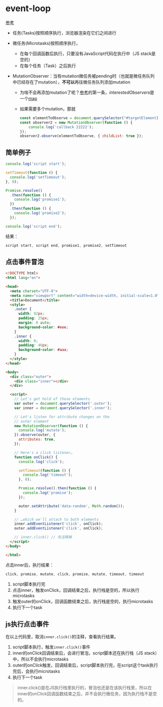 # event-loop

[参考](https://jakearchibald.com/2015/tasks-microtasks-queues-and-schedules/?utm_source=html5weekly)

- 任务(Tasks)按照顺序执行，浏览器渲染在它们之间进行

- 微任务(Microtasks)按照顺序执行，

  - 在每个回调函数后执行，只要没有JavaScript代码在执行中（JS stack是空的）
  - 在每个任务（Task）之后执行

- MutationObserver：当有mutation微任务被pending时（也就是微任务队列中已经存在了mutation），**不可以**再往微任务队列添加mutation

  - 为啥不会再添加mutation了呢？[参考](https://dom.spec.whatwg.org/#queue-a-mutation-record)的第一条，*interestedObservers*是一个[map](https://infra.spec.whatwg.org/#ordered-map)

  - 如果需要多个mutation，那就

    ```js
    const elementToObserve = document.querySelector("#targetElementId");
    const observer2 = new MutationObserver(function () {
        console.log('callback 22222');
    });
    observer2.observe(elementToObserve, { childList: true });
    ```

    

## 简单例子

```js
console.log('script start');

setTimeout(function () {
  console.log('setTimeout');
}, 0);

Promise.resolve()
  .then(function () {
    console.log('promise1');
  })
  .then(function () {
    console.log('promise2');
  });

console.log('script end');
```

结果：

```js
script start, script end, promise1, promise2, setTimeout
```

## 点击事件冒泡

```html
<!DOCTYPE html>
<html lang="en">

<head>
  <meta charset="UTF-8">
  <meta name="viewport" content="width=device-width, initial-scale=1.0">
  <title>Document</title>
  <style>
    .outer {
      width: 92px;
      padding: 25px;
      margin: 0 auto;
      background-color: #eee;
    }
    .inner {
      width: 0;
      padding: 46px;
      background-color: #aaa;
    }
  </style>
</head>

<body>
  <div class="outer">
    <div class="inner"></div>
  </div>

  <script>
    // Let's get hold of those elements
    var outer = document.querySelector('.outer');
    var inner = document.querySelector('.inner');

    // Let's listen for attribute changes on the
    // outer element
    new MutationObserver(function () {
      console.log('mutate');
    }).observe(outer, {
      attributes: true,
    });

    // Here's a click listener…
    function onClick() {
      console.log('click');

      setTimeout(function () {
        console.log('timeout');
      }, 0);

      Promise.resolve().then(function () {
        console.log('promise');
      });

      outer.setAttribute('data-random', Math.random());
    }

    // …which we'll attach to both elements
    inner.addEventListener('click', onClick);
    outer.addEventListener('click', onClick);

    // inner.click() // 先注释掉
  </script>
</body>

</html>
```

点击inner后，执行结果：

```js
click, promise, mutate, click, promise, mutate, timeout, timeout
```

1. script脚本执行完
2. 点击inner，触发onClick，回调结束之后，执行栈是空的，所以执行microtasks
3. 触发outer的onClick，回调函数结束之后，执行栈是空的，执行microtasks
4. 执行下一个task

## js执行点击事件

在以上代码里，取消`inner.click()`的注释，查看执行结果。

1. script脚本执行，触发`inner.click()`事件
2. inner的onClick回调结束后，会进行冒泡，script脚本还在执行栈（JS stack）中，所以不会执行microtasks
3. outer的onClick触发，回调结束后，script脚本执行完，在script这个task执行完后，会执行microtasks
4. 执行下一个task

> inner.click()是在JS执行栈里执行的，冒泡也还是在该执行栈里，所以在inner的onClick回调函数结束之后，并不会执行微任务，因为执行栈不是空的。